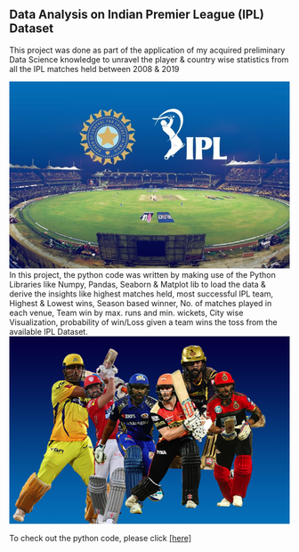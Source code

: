 ## Data Analysis on Indian Premier League (IPL) Dataset

   This project was done  as part of the application of my acquired preliminary Data Science knowledge to unravel the player & country wise statistics from all the IPL matches held  between 2008 & 2019
   
![enter image description here](https://github.com/Chetan-git2786/IPL--Data-Analysis/blob/main/IPL-2.jpg?raw=true)
                                                                                                                                                                                      In this project, the python code was written by making use of the Python Libraries like Numpy, Pandas, Seaborn & Matplot lib to load the data & derive the insights like highest matches held, most successful IPL team, Highest & Lowest wins, Season based winner, No. of matches played in each venue, Team win by max. runs and min. wickets, City wise Visualization, probability of win/Loss given a team wins the toss from the  available IPL Dataset.                                                                                
                                                                                                                                                                                      ![enter image description here](https://github.com/Chetan-git2786/IPL--Data-Analysis/blob/main/IPL-1.jpg?raw=true)

To check out the python code, please click [\[here\]](https://github.com/Chetan-git2786/IPL--Data-Analysis/blob/main/IPL_Data_Analysis.ipynb)
